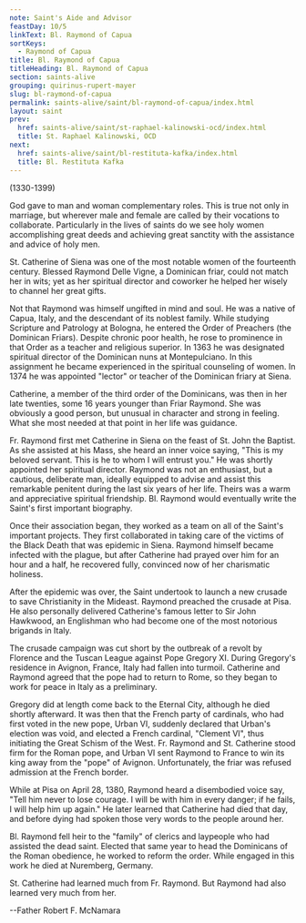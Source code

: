 ```yaml
---
note: Saint's Aide and Advisor
feastDay: 10/5
linkText: Bl. Raymond of Capua
sortKeys:
  - Raymond of Capua
title: Bl. Raymond of Capua
titleHeading: Bl. Raymond of Capua
section: saints-alive
grouping: quirinus-rupert-mayer
slug: bl-raymond-of-capua
permalink: saints-alive/saint/bl-raymond-of-capua/index.html
layout: saint
prev:
  href: saints-alive/saint/st-raphael-kalinowski-ocd/index.html
  title: St. Raphael Kalinowski, OCD
next:
  href: saints-alive/saint/bl-restituta-kafka/index.html
  title: Bl. Restituta Kafka
---
```

(1330-1399)

God gave to man and woman complementary roles. This is true not only in marriage, but wherever male and female are called by their vocations to collaborate. Particularly in the lives of saints do we see holy women accomplishing great deeds and achieving great sanctity with the assistance and advice of holy men.

St. Catherine of Siena was one of the most notable women of the fourteenth century. Blessed Raymond Delle Vigne, a Dominican friar, could not match her in wits; yet as her spiritual director and coworker he helped her wisely to channel her great gifts.

Not that Raymond was himself ungifted in mind and soul. He was a native of Capua, Italy, and the descendant of its noblest family. While studying Scripture and Patrology at Bologna, he entered the Order of Preachers (the Dominican Friars). Despite chronic poor health, he rose to prominence in that Order as a teacher and religious superior. In 1363 he was designated spiritual director of the Dominican nuns at Montepulciano. In this assignment he became experienced in the spiritual counseling of women. In 1374 he was appointed "lector" or teacher of the Dominican friary at Siena.

Catherine, a member of the third order of the Dominicans, was then in her late twenties, some 16 years younger than Friar Raymond. She was obviously a good person, but unusual in character and strong in feeling. What she most needed at that point in her life was guidance.

Fr. Raymond first met Catherine in Siena on the feast of St. John the Baptist. As she assisted at his Mass, she heard an inner voice saying, "This is my beloved servant. This is he to whom I will entrust you." He was shortly appointed her spiritual director. Raymond was not an enthusiast, but a cautious, deliberate man, ideally equipped to advise and assist this remarkable penitent during the last six years of her life. Theirs was a warm and appreciative spiritual friendship. Bl. Raymond would eventually write the Saint's first important biography.

Once their association began, they worked as a team on all of the Saint's important projects. They first collaborated in taking care of the victims of the Black Death that was epidemic in Siena. Raymond himself became infected with the plague, but after Catherine had prayed over him for an hour and a half, he recovered fully, convinced now of her charismatic holiness.

After the epidemic was over, the Saint undertook to launch a new crusade to save Christianity in the Mideast. Raymond preached the crusade at Pisa. He also personally delivered Catherine's famous letter to Sir John Hawkwood, an Englishman who had become one of the most notorious brigands in Italy.

The crusade campaign was cut short by the outbreak of a revolt by Florence and the Tuscan League against Pope Gregory XI. During Gregory's residence in Avignon, France, Italy had fallen into turmoil. Catherine and Raymond agreed that the pope had to return to Rome, so they began to work for peace in Italy as a preliminary.

Gregory did at length come back to the Eternal City, although he died shortly afterward. It was then that the French party of cardinals, who had first voted in the new pope, Urban VI, suddenly declared that Urban's election was void, and elected a French cardinal, "Clement VI", thus initiating the Great Schism of the West. Fr. Raymond and St. Catherine stood firm for the Roman pope, and Urban VI sent Raymond to France to win its king away from the "pope" of Avignon. Unfortunately, the friar was refused admission at the French border.

While at Pisa on April 28, 1380, Raymond heard a disembodied voice say, "Tell him never to lose courage. I will be with him in every danger; if he fails, I will help him up again." He later learned that Catherine had died that day, and before dying had spoken those very words to the people around her.

Bl. Raymond fell heir to the "family" of clerics and laypeople who had assisted the dead saint. Elected that same year to head the Dominicans of the Roman obedience, he worked to reform the order. While engaged in this work he died at Nuremberg, Germany.

St. Catherine had learned much from Fr. Raymond. But Raymond had also learned very much from her.

\--Father Robert F. McNamara